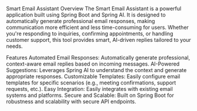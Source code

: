 Smart Email Assistant
Overview
The Smart Email Assistant is a powerful application built using Spring Boot and Spring AI. It is designed to automatically generate professional email responses, making communication more efficient and less time-consuming for users. Whether you're responding to inquiries, confirming appointments, or handling customer support, this tool provides smart, AI-driven replies tailored to your needs.

Features
Automated Email Responses: Automatically generate professional, context-aware email replies based on incoming messages.
AI-Powered Suggestions: Leverages Spring AI to understand the context and generate appropriate responses.
Customizable Templates: Easily configure email templates for specific scenarios (e.g., meeting confirmations, support requests, etc.).
Easy Integration: Easily integrates with existing email systems and platforms.
Secure and Scalable: Built on Spring Boot for robustness and scalability with secure API endpoints.
